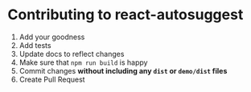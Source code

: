 # Contributing to react-autosuggest

1. Add your goodness
2. Add tests
3. Update docs to reflect changes
4. Make sure that `npm run build` is happy
5. Commit changes **without including any `dist` or `demo/dist` files**
6. Create Pull Request
